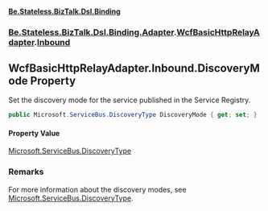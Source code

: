 #### [Be.Stateless.BizTalk.Dsl.Binding](README.md 'README')
### [Be.Stateless.BizTalk.Dsl.Binding.Adapter](Be.Stateless.BizTalk.Dsl.Binding.Adapter.md 'Be.Stateless.BizTalk.Dsl.Binding.Adapter').[WcfBasicHttpRelayAdapter](WcfBasicHttpRelayAdapter.md 'Be.Stateless.BizTalk.Dsl.Binding.Adapter.WcfBasicHttpRelayAdapter').[Inbound](WcfBasicHttpRelayAdapter.Inbound.md 'Be.Stateless.BizTalk.Dsl.Binding.Adapter.WcfBasicHttpRelayAdapter.Inbound')

## WcfBasicHttpRelayAdapter.Inbound.DiscoveryMode Property

Set the discovery mode for the service published in the Service Registry.

```csharp
public Microsoft.ServiceBus.DiscoveryType DiscoveryMode { get; set; }
```

#### Property Value
[Microsoft.ServiceBus.DiscoveryType](https://docs.microsoft.com/en-us/dotnet/api/Microsoft.ServiceBus.DiscoveryType 'Microsoft.ServiceBus.DiscoveryType')

### Remarks
For more information about the discovery modes, see [Microsoft.ServiceBus.DiscoveryType](https://docs.microsoft.com/en-us/dotnet/api/Microsoft.ServiceBus.DiscoveryType 'Microsoft.ServiceBus.DiscoveryType').